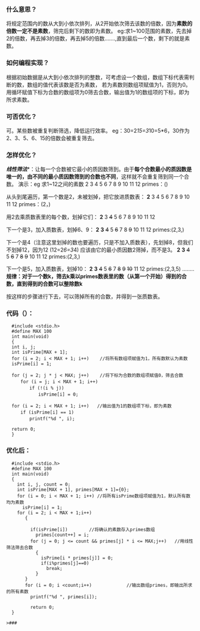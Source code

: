 ### 什么意思？
 将规定范围内的数从大到小依次排列，从2开始依次筛去该数的倍数，因为**素数的倍数一定不是素数**，筛完后剩下的数即为素数。
 eg:求1~100范围的素数，先去掉2的倍数，再去掉3的倍数，再去掉5的倍数.......,直到最后一个数，剩下的就是素数。
 
### 如何编程实现？
 根据初始数据是从大到小依次排列的整数，可考虑设一个数组，数组下标代表需判断的数，数组的值代表该数是否为素数，
 若为素数则数组项赋值为1，否则为0。用循环赋值下标为合数的数组项为0筛去合数，输出值为1的数组项的下标，即为所求素数。
  
### 可否优化？
 可。某些数被重复判断筛选，降低运行效率。
 eg：30=2*15=3*10=5*6，30作为2、3、5、6、15的倍数会被重复筛去。
 
 ### 怎样优化？
  ***线性筛法****：让每一个合数被它最小的质因数筛到。由于**每个合数最小的质因数是唯一的，由不同的最小质因数筛到的合数也不同**，这样就不会重复筛到同一个合数。
  演示：eg 求1~12之间的素数
   2 3 4 5 6 7 8 9 10 11 12
         primes：()
             
   从头到尾遍历，第一个数是2，未被划掉，把它放进质数表：
    **2** 3 4 5 6 7 8 9 10 11 12
         primes：(2，)

   用2去乘质数表里的每个数，划掉它们：
   **2** 3 ~~4~~ 5 6 7 8 9 10 11 12

   下一个是3，加入质数表，划掉6、9：
   **2** **3** ~~4~~ 5 ~~6~~ 7 8 ~~9~~ 10 11 12
         primes:(2,3,)

   下一个是4（注意这里划掉的数也要遍历，只是不加入质数表），先划掉8，但我们不划掉12，因为12 (12=2*6=3*4) 应该由它的最小质因数2筛掉，而不是3。
   **2** **3** ~~4~~ 5 ~~6~~ 7 ~~8~~ ~~9~~ 10 11 12
         primes:(2,3,)

   下一个是5，加入质数表，划掉10：
   **2** **3** ~~4~~ 5 ~~6~~ 7 ~~8~~ ~~9~~ ~~10~~ 11 12
         primes:(2,3,5)
   ........
   **规律：对于一个数k，筛去k乘以primes数表里的数（从第一个开始）得到的合数，直到得到的合数可以整除数k**
   
   按这样的步骤进行下去，可以筛掉所有的合数，并得到一张质数表。
       
         
  ### 代码（）：
  
      #include <stdio.h>
      #define MAX 100
      int main(void)
      {
      int i, j;
      int isPrime[MAX + 1];
      for (i = 2; i < MAX + 1; i++)    //将所有数组项赋值为1，所有数默认为素数
      isPrime[i] = 1;

      for (j = 2; j * j < MAX; j++)    //将下标为合数的数组项赋值0，筛去合数
      　　for (i = j; i < MAX + 1; i++)
      　　　　if (!(i % j))
      　　　　　　isPrime[i] = 0;

      for (i = 2; i < MAX + 1; i++)   //输出值为1的数组项下标，即为素数
     　　 if (isPrime[i] == 1)
     　　　　 printf("%d ", i);

      return 0;
      }
  
 ### 优化后：
 
      #include <stdio.h>
      #define MAX 100
      int main(void)
      {
        int i, j, count = 0;
        int isPrime[MAX + 1], primes[MAX + 1]={0};
        for (i = 0; i < MAX + 1; i++) //将所有isPrime数组项赋值为1，默认所有数均为素数
          isPrime[i] = 1;
        for (i = 2; i < MAX + 1;i++) 
           {

             if(isPrime[i])        //将确认的素数存入primes数组
               primes[count++] = i;
             for (j = 0; j <= count && primes[j] * i <= MAX;j++)   //用线性筛法筛去合数
               {
                 isPrime[i * primes[j]] = 0;
                 if(i%primes[j]==0)
                   break;
               }
           }
           for (i = 0; i <count;i++)             //输出数组primes，即输出所求的所有素数
             printf("%d ", primes[i]);

             return 0;
      }
      
    >###


　　　　
